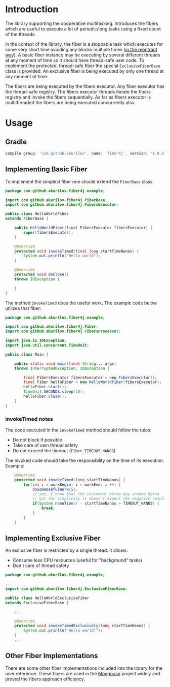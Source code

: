 # Introduction

The library supporting the cooperative multitasking. Introduces the
fibers which are useful to execute a lot of periodic/long tasks using
a fixed count of the threads.

In the context of the library, the fiber is a stoppable task which
executes for some very short time avoiding any blocks multiple times
([in the reentrant way](https://en.wikipedia.org/wiki/Microthread)).
A basic fiber instance may be executing by several different threads
at any moment of time so it should have thread-safe user code. To
implement the protected, thread-safe fiber the special
`ExclusiveFiberBase` class is provided. An exclusive fiber is
being executed by only one thread at any moment of time.

The fibers are being executed by the fibers executor. Any fiber executor
has the thread-safe registry. The fibers executor threads iterate the
fibers registry and invoke the fibers sequentially.
As far as fibers executor is multithreaded the fibers are being
executed concurrently also.

# Usage

## Gradle

```groovy
compile group: 'com.github.akurilov', name: 'fiber4j', version: '1.0.5'
```

## Implementing Basic Fiber

To implement the simplest fiber one should extend the `FiberBase` class:

```java
package com.github.akurilov.fiber4j.example;

import com.github.akurilov.fiber4j.FiberBase;
import com.github.akurilov.fiber4j.FibersExecutor;

public class HelloWorldFiber
extends FiberBase {

    public HelloWorldFiber(final FibersExecutor fibersExecutor) {
        super(fibersExecutor);
    }

    @Override
    protected void invokeTimed(final long startTimeNanos) {
        System.out.println("Hello world");
    }

    @Override
    protected void doClose()
    throws IOException {

    }
}
```

The method `invokeTimed` does the useful work. The example code below
utilizes that fiber:

```java
package com.github.akurilov.fiber4j.example;

import com.github.akurilov.fiber4j.Fiber;
import com.github.akurilov.fiber4j.FibersProcessor;

import java.io.IOException;
import java.util.concurrent.TimeUnit;

public class Main {

    public static void main(final String... args)
    throws InterruptedException, IOException {

        final FibersExecutor fibersExecutor = new FibersExecutor();
        final Fiber helloFiber = new HelloWorldFiber(fibersExecutor);
        helloFiber.start();
        TimeUnit.SECONDS.sleep(10);
        helloFiber.close();
    }
}
```

### invokeTimed notes

The code executed in the `invokeTimed` method should follow the rules:
* Do not block if possible
* Take care of own thread safety
* Do not exceed the timeout (`Fiber.TIMEOUT_NANOS`)

The invoked code should take the responsibility on the time of its
execution. Example:

```java
    @Override
    protected void invokeTimed(long startTimeNanos) {
        for(int i = workBegin; i < workEnd; i ++) {
            doSomeUsefulWork(i);
            // yes, I know that the statement below may invoke Satan
            // but for simplicity it doesn't expect the negative result
            if(System.nanoTime() - startTimeNanos > TIMEOUT_NANOS) {
                break;
            }
        }
    }
```

## Implementing Exclusive Fiber

An exclusive fiber is restricted by a single thread. It allows:
* Consume less CPU resources (useful for "background" tasks)
* Don't care of thread safety

```java
package com.github.akurilov.fiber4j.example;

...
import com.github.akurilov.fiber4j.ExclusiveFiberBase;

public class HelloWorldExclusiveFiber
extends ExclusiveFiberBase {

    ...

    @Override
    protected void invokeTimedExclusively(long startTimeNanos) {
        System.out.println("Hello world!");
    }
    ...
```

## Other Fiber Implementations

There are some other fiber implementations included into the library
 for the user reference. These fibers are used in the
[Mongoose](https://github.com/emc-mongoose/mongoose-base) project widely
and proved the fibers approach efficiency.
